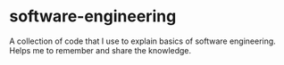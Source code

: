 # software-engineering
A collection of code that I use to explain basics of software engineering. Helps me to remember and share the knowledge.
